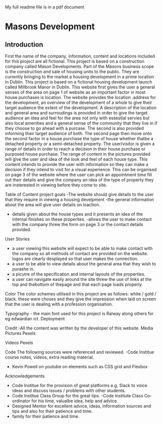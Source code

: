 My full readme file is in a pdf document

# Masons Development

## Introduction

First the name of the company, information, content and locations included for this project are all fictional. This project is based on a construction company called Mason Developments.  Part of the Masons business scope is the construction and sale of housing units to the public.  They are currently bringing to the market a housing development in a prime location in Dublin.   This project is based on a fictional housing development launch called Millbrook Manor in Dublin.  This website first gives the user a general senses of the area on page 1 of website as an important factor in most house purchases is location.   The website provides the location .address for the development, an overview of the development of a whole to give their target audience the extent of the development.  A description of the location and general area and surroudings is provided in order to give the target audience an idea and feel for the area not only with essestial servies but also local amenities and a general sense of the community that they live in if they choose to go ahead with a purcase. The second  is also provided informing their target audience of both.  The second page then move onto the second factor in a house purchase the type of house whether thatbe a detached property or a semi-detached property.  The user/visitor is given a range of details in order to reach a decision in their house purchase or purposed house purchase.  The range of content in the pictures provided will give the user and idea of the look and feel of each house type.  This content intends to provide the user with information so they can make a decision if they intend to visit for a visual experience.  This can be organised on page 3 of the website where the user can pick an appointment time  fill out their details and give the company an idea of the type of property they are insterested in viewing before they come to site. 

Table of Content 
project goals
-The website should give details to the user that they require in viewing a housing develpment
-the general information about the area will give user details on loaction.
- details given about the house types and it presents an idea of the internal finishes on these properites. 
-allows the user to make contact with the company threw the form on page 3 or the contact details provided. 

User Stories
- a user viewing this website will expect to be able to make contact with the company so all methods of contact are provided on the website. logos are clearly desplayed so that user makes the connection.   
- a user to be able to view details about the general area that they wish to purashe in.  
- a picutre of the specification and internal layouts of the properties.  
- a user can navigate easily around the site threw the use of links at the top and thebottom of thepage and that each page loads properly.

Color
The color schemes utilised in this project are as follows: white / gold / black. these were choses and they give the impression when laid on screen that the user is dealing with a profession organisation.  

Typography - the main font used for this project is Ralway along others for eg edwardian ict.
Deployment


Credit
-All the content was written by the developer of this website.
Media
Pictures
Pexels

Videos
Pexels

Code
The following sources were referenced and reviewed.
-Code Institue course notes, videos, extra reading material.
- Kevin Powell on youtube on elements such as CSS grid and Flexbox





Acknowledgements
- Code Institue for the provision of great platforms e.g. Slack to voice ideas and discuss issues / problems with other students.
- Code Institue Class Group for the great tips.
-Code Institute Class Co-ordinator for his time, valualbe idea, help and advice.
- Designed Mentor for excellent advice, ideas, information sources and tips and also for their patience and time.
- family for their patience and time.








